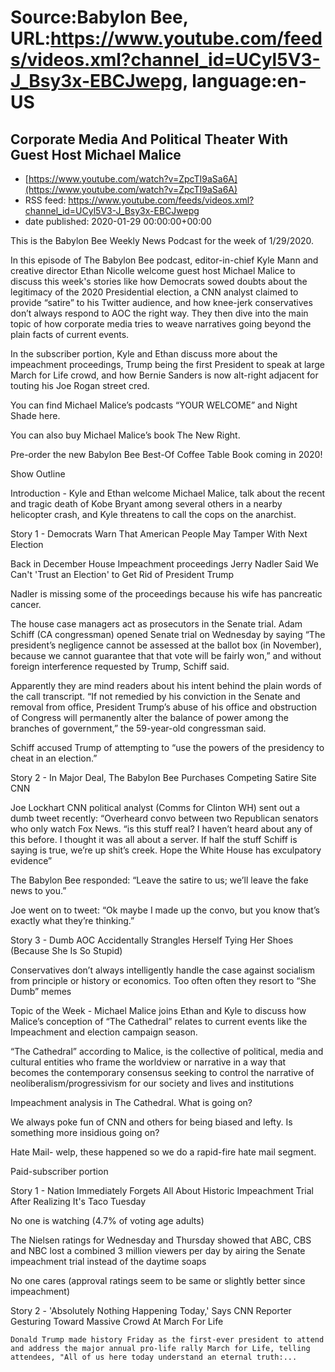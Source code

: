 # Source:Babylon Bee, URL:https://www.youtube.com/feeds/videos.xml?channel_id=UCyl5V3-J_Bsy3x-EBCJwepg, language:en-US

## Corporate Media And Political Theater With Guest Host Michael Malice
 - [https://www.youtube.com/watch?v=ZpcTI9aSa6A](https://www.youtube.com/watch?v=ZpcTI9aSa6A)
 - RSS feed: https://www.youtube.com/feeds/videos.xml?channel_id=UCyl5V3-J_Bsy3x-EBCJwepg
 - date published: 2020-01-29 00:00:00+00:00

This is the Babylon Bee Weekly News Podcast for the week of 1/29/2020.

 In this episode of The Babylon Bee podcast, editor-in-chief Kyle Mann and creative director Ethan Nicolle welcome guest host Michael Malice to discuss this week's stories like how Democrats sowed doubts about the legitimacy of the 2020 Presidential election, a CNN analyst claimed to provide “satire” to his Twitter audience, and how knee-jerk conservatives don’t always respond to AOC the right way. They then dive into the main topic of how corporate media tries to weave narratives going beyond the plain facts of current events.

 In the subscriber portion, Kyle and Ethan discuss more about the impeachment proceedings, Trump being the first President to speak at large March for Life crowd, and how Bernie Sanders is now alt-right adjacent for touting his Joe Rogan street cred.

 You can find Michael Malice’s podcasts “YOUR WELCOME” and Night Shade here.

 You can also buy Michael Malice’s book  The New Right.

  Pre-order the new Babylon Bee Best-Of Coffee Table Book coming in 2020!

 Show Outline

 Introduction - Kyle and Ethan welcome Michael Malice, talk about the recent and tragic death of Kobe Bryant among several others in a nearby helicopter crash, and Kyle threatens to call the cops on the anarchist.

 Story 1 -  Democrats Warn That American People May Tamper With Next Election

   Back in December House Impeachment proceedings  Jerry Nadler Said We Can't 'Trust an Election' to Get Rid of President Trump

   Nadler is missing some of the proceedings because his wife has  pancreatic cancer.

   The house case managers act as prosecutors in the Senate trial. Adam Schiff (CA congressman) opened Senate trial on Wednesday by saying “The president’s negligence cannot be assessed at the ballot box (in November), because we cannot guarantee that that vote will be fairly won,” and without foreign interference requested by Trump,  Schiff said.

   Apparently they are mind readers about his intent behind the plain words of the call transcript. “If not remedied by his conviction in the Senate and removal from office, President Trump’s abuse of his office and obstruction of Congress will permanently alter the balance of power among the branches of government,” the 59-year-old congressman said.

   Schiff accused Trump of attempting to “use the powers of the presidency to cheat in an election.”

   Story 2 -  In Major Deal, The Babylon Bee Purchases Competing Satire Site CNN

   Joe Lockhart CNN political analyst (Comms for Clinton WH) sent out a dumb tweet recently: “Overheard convo between two Republican senators who only watch Fox News. “is this stuff real? I haven’t heard about any of this before. I thought it was all about a server. If half the stuff Schiff is saying is true, we’re up shit’s creek. Hope the White House has exculpatory evidence” 

   The Babylon Bee responded: “Leave the satire to us; we’ll leave the fake news to you.”

   Joe went on to tweet: “Ok maybe I made up the convo, but you know that’s exactly what they’re thinking.”

   Story 3 -  Dumb AOC Accidentally Strangles Herself Tying Her Shoes (Because She Is So Stupid)

   Conservatives don’t always intelligently handle the case against socialism from principle or history or economics. Too often often they resort to “She Dumb” memes

   Topic of the Week - Michael Malice joins Ethan and Kyle to discuss how Malice’s conception of “The Cathedral” relates to current events like the Impeachment and election campaign season. 

   “The Cathedral” according to Malice, is the collective of political, media and cultural entities who frame the worldview or narrative in a way that becomes the contemporary consensus seeking to control the narrative of neoliberalism/progressivism for our society and lives and institutions

   Impeachment analysis in The Cathedral. What is going on?

   We always poke fun of CNN and others for being biased and lefty.  Is something more insidious going on? 

   Hate Mail- welp, these happened so we do a rapid-fire hate mail segment.

 Paid-subscriber portion

 Story 1 -  Nation Immediately Forgets All About Historic Impeachment Trial After Realizing It's Taco Tuesday

   No one is  watching (4.7% of voting age adults)

   The  Nielsen ratings for Wednesday and Thursday showed that ABC, CBS and NBC lost a combined 3 million viewers per day by airing the Senate impeachment trial instead of the daytime soaps

   No one cares (approval ratings seem to be same or slightly  better since impeachment)

   Story 2 -  'Absolutely Nothing Happening Today,' Says CNN Reporter Gesturing Toward Massive Crowd At March For Life

    Donald Trump made history Friday as the first-ever president to attend and address the major annual pro-life rally March for Life, telling attendees, "All of us here today understand an eternal truth:...

